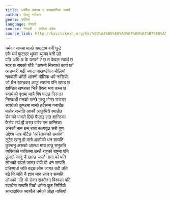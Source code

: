 ```yaml
---
title: धार्मिक प्रपञ्च र साम्प्रदायिक स्वार्थ
author: विष्णु न्यौपाने
genre: कविता
language: नेपाली
source: नेपाली - कविता कोश
source_link: http://kavitakosh.org/kk/%E0%A4%B5%E0%A4%BF%E0%A4%B7%E0%A5%8D%E0%A4%A3%E0%A5%81_%E0%A4%A8%E0%A5%8D%E0%A4%AF%E0%A5%8C%E0%A4%AA%E0%A4%BE%E0%A4%A8%E0%A5%87
---
```


धर्मका नाममा मान्छे सम्प्रदाय बनी फुटे  
एकै धर्म फुटाएर थुम्का थुम्का बनी उठे  
पछि अघि छ के यस्को ? छ त केवल स्वार्थ छ  
स्वर छ सबको यौटै "आफ्नो निस्वार्थ कार्य छ"  
आडम्बरी बढी ज्यादा पाखण्डीपन मौलियो  
नक्कली धर्मले आफ्नो मौलिक धर्म नासियो  
जो छैन खण्डवत् आफू स्वयंमा पनि खण्ड छ  
खण्डित खण्डका भित्रै वैरत्व भाव उच्च छ  
स्वार्थको वृक्षमा मात्रै विष फल्छ निरन्तर  
निस्वार्थी मनको मान्छे मृत्यु भोग्छ सरासर  
स्वार्थको कुण्डमा मान्छे हदैसम्म गनाउँछ  
मासेर सन्तति आफ्नै आफूभित्रै रमाउँछ  
सेवाको भावले छिर्छ फैलाइ हात शान्तिका  
फैलेर सर्प झैं डस्छ पारेर मन भ्रान्तिका  
अनेकौं नाम छन् राम्रा कल्पवृक्ष सरी गुण  
उद्देश्य मात्र यौटैछ 'अस्तित्वको समर्पण'  
लुटेर खानु हो मात्रै अर्काको धन सम्पति  
कुल्चनु अरुको आस्था मात्र ठान्नु समुन्नति  
व्यक्तिको व्यक्तिमा उस्तै राष्ट्रको राष्ट्रमा पनि  
ठूलाले सानु चैं खान्छ जस्तै नाता परे पनि  
लोभको रापले जाग्छ पापी यो धन सम्पति  
प्रतिस्पर्धा जति बढ्छ लोभ जाग्छ उठी उति  
बढे नि जति नै ज्ञान मान सान र सम्पति  
लोभको गति यो रोक्न सक्तैनन् विश्वका पति  
स्वार्थमा सम्पति छिर्दा धर्ममा फूट सिर्जियो  
साम्प्रदायिक स्वार्थैले धर्मको ओझ नासियो
